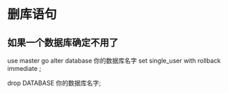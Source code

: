# 删库语句


## 如果一个数据库确定不用了

use master
go
alter database 你的数据库名字 set single_user with rollback immediate ;

drop DATABASE 你的数据库名字;